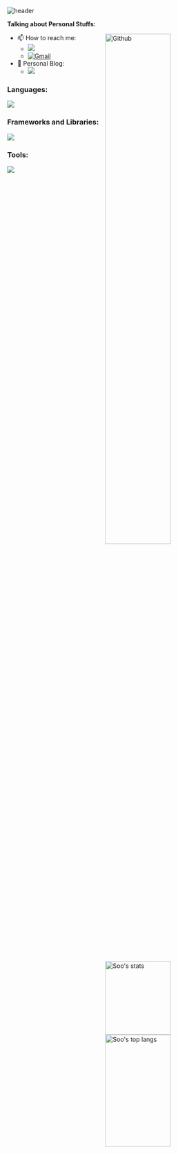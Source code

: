 <!-- Your title -->
![header](https://capsule-render.vercel.app/api?type=waving&color=gradient&customColorList=30&height=220&section=header&text=Welcome%20to%20Soo's%20github%F0%9F%91%8B&fontSize=50&animation=scaleIn)

<!-- Talking about you -->
**Talking about Personal Stuffs:**

<!-- Any image aligned to the right. Beware the width -->
<img width="55%" align="right" alt="Github" src="https://raw.githubusercontent.com/onimur/.github/master/.resources/git-header.svg" />

- 📫 How to reach me:
    - <a href="https://www.instagram.com/p_tngud_22/"><img src="https://img.shields.io/badge/Instagram-E4405F?style=flat-square&logo=Instagram&logoColor=white&link=https://www.instagram.com/p_tngud_22/"/></a>
    - [![Gmail](https://img.shields.io/badge/-Gmail-c14438?style=flat&logo=Gmail&logoColor=white)](mailto:pshpulip40@gmail.com)
- 📖 Personal Blog:
    - <a href="https://pshpulip22.github.io/"><img src="https://img.shields.io/badge/GitBlog-000000?style=flat-square&logo=GitHub&logoColor=white&link=https://pshpulip22.github.io/"/></a>

<!-- Your github readme stats -->
<p>
  <a href="https://github.com/suhyeong10">
    <img width="55%" height="170" align="right" alt="Soo's stats" src="https://github-readme-stats.vercel.app/api?username=suhyeong10&show_icons=true&hide_border=true&cache_seconds=1800&langs_count=8" />
  </a>
</p>

<!-- Top Languages with hide_border=true and cache invalidation -->
<a href="https://github.com/suhyeong10">
  <img width="55%" height="259" align="right" alt="Soo's top langs" src="https://github-readme-stats.vercel.app/api/top-langs/?username=suhyeong10&layout=compact&hide_border=true&cache_seconds=1800&langs_count=8" />
</a>

<!-- Languages -->
### Languages:
<a href="https://skillicons.dev">
  <img src="https://skillicons.dev/icons?i=c,cpp,cs,py,r,java,matlab,markdown&perline=4" />
</a>

<!-- Frameworks and Libraries -->
### Frameworks and Libraries:
<a href="https://skillicons.dev">
  <img src="https://skillicons.dev/icons?i=pytorch,tensorflow,sklearn,opencv,flask&perline=4" />
</a>

<!-- Tools -->
### Tools:
<a href="https://skillicons.dev">
  <img src="https://skillicons.dev/icons?i=visualstudio,vscode,pycharm,mysql,git,github,ubuntu,docker&perline=4" />
</a>

<!--![snake gif](https://github.com/oxqnd/oxqnd/blob/output/github-contribution-grid-snake.svg)-->
